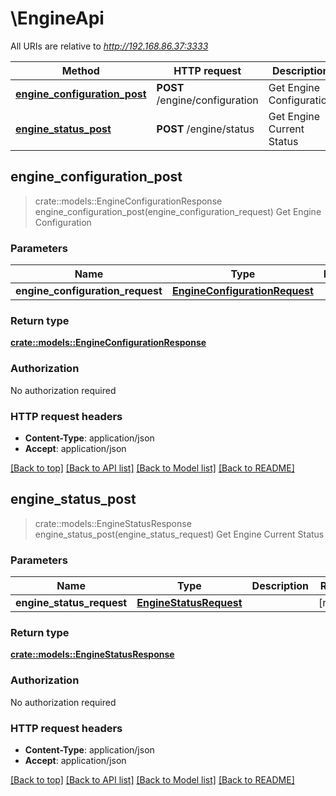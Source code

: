 # \EngineApi

All URIs are relative to *http://192.168.86.37:3333*

Method | HTTP request | Description
------------- | ------------- | -------------
[**engine_configuration_post**](EngineApi.md#engine_configuration_post) | **POST** /engine/configuration | Get Engine Configuration
[**engine_status_post**](EngineApi.md#engine_status_post) | **POST** /engine/status | Get Engine Current Status



## engine_configuration_post

> crate::models::EngineConfigurationResponse engine_configuration_post(engine_configuration_request)
Get Engine Configuration

### Parameters


Name | Type | Description  | Required | Notes
------------- | ------------- | ------------- | ------------- | -------------
**engine_configuration_request** | [**EngineConfigurationRequest**](EngineConfigurationRequest.md) |  | [required] |

### Return type

[**crate::models::EngineConfigurationResponse**](EngineConfigurationResponse.md)

### Authorization

No authorization required

### HTTP request headers

- **Content-Type**: application/json
- **Accept**: application/json

[[Back to top]](#) [[Back to API list]](../README.md#documentation-for-api-endpoints) [[Back to Model list]](../README.md#documentation-for-models) [[Back to README]](../README.md)


## engine_status_post

> crate::models::EngineStatusResponse engine_status_post(engine_status_request)
Get Engine Current Status

### Parameters


Name | Type | Description  | Required | Notes
------------- | ------------- | ------------- | ------------- | -------------
**engine_status_request** | [**EngineStatusRequest**](EngineStatusRequest.md) |  | [required] |

### Return type

[**crate::models::EngineStatusResponse**](EngineStatusResponse.md)

### Authorization

No authorization required

### HTTP request headers

- **Content-Type**: application/json
- **Accept**: application/json

[[Back to top]](#) [[Back to API list]](../README.md#documentation-for-api-endpoints) [[Back to Model list]](../README.md#documentation-for-models) [[Back to README]](../README.md)

